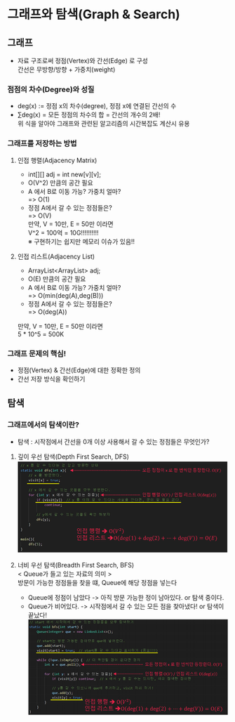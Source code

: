# 그래프와 탐색(Graph & Search)

## 그래프
   - 자료 구조로써 정점(Vertex)와 간선(Edge) 로 구성   
     간선은 무방향/방향 + 가중치(weight)

### 점점의 차수(Degree)와 성질
   - deg(x) := 정점 x의 차수(degree), 정점 x에 연결된 간선의 수   
   - ∑deg(x) = 모든 정점의 차수의 합 = 간선의 개수의 2배!   
   위 식을 알아야 그래프와 관련된 알고리즘의 시간복잡도 계산시 유용

### 그래프를 저장하는 방법
1. 인접 행렬(Adjacency Matrix)
   - int[][] adj = int new[v][v];
   - O(V^2) 만큼의 공간 필요
   - A 에서 B로 이동 가능? 가중치 얼마?   
     => O(1)   
   - 정점 A에서 갈 수 있는 정점들은?   
     => O(V)   
   만약, V = 10만, E = 50만 이라면   
   V^2 = 100억 = 10G!!!!!!!!!!   
※ 구현하기는 쉽지만 메모리 이슈가 있음!!   

2. 인접 리스트(Adjacency List)
   - ArrayList<ArrayList<Integer>> adj;
   - O(E) 만큼의 공간 필요   
   - A 에서 B로 이동 가능? 가중치 얼마?   
     => O(min(deg(A),deg(B)))   
   - 정점 A에서 갈 수 있는 정점들은?   
     => O(deg(A))   
     
   만약, V = 10만, E = 50만 이라면   
   5 * 10^5 = 500K   

### 그래프 문제의 핵심!
   - 정점(Vertex) & 간선(Edge)에 대한 정확한 정의
   - 간선 저장 방식을 확인하기

## 탐색 
### 그래프에서의 탐색이란?
   - 탐색 : 시작점에서 간선을 0개 이상 사용해서 갈 수 있는 정점들은 무엇인가?

1. 깊이 우선 탐색(Depth First Search, DFS)
![img_1.png](img_1.png)

2. 너비 우선 탐색(Breadth First Search, BFS)    
   < Queue가 들고 있는 자료의 의미 >   
   방문이 가능한 정점들을 찾을 떄, Queue에 해당 정점을 넣는다   
   - Queue에 정점이 남았다 -> 아직 방문 가능한 정이 남아있다. or 탐색 중이다.
   - Queue가 비어있다. -> 시작점에서 갈 수 있는 모든 점을 찾아냈다! or 탐색이 끝났다!
![img_2.png](img_2.png)
